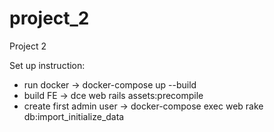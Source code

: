 # project_2
Project 2

Set up instruction:
  - run docker -> docker-compose up --build 
  - build FE -> dce web rails assets:precompile
  - create first admin user -> docker-compose exec web rake db:import_initialize_data
